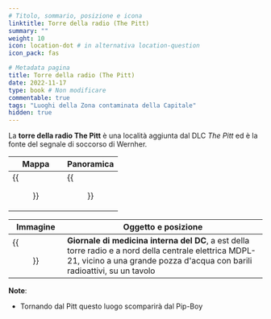 ```yaml
---
# Titolo, sommario, posizione e icona
linktitle: Torre della radio (The Pitt)
summary: ""
weight: 10
icon: location-dot # in alternativa location-question
icon_pack: fas

# Metadata pagina
title: Torre della radio (The Pitt)
date: 2022-11-17
type: book # Non modificare
commentable: true
tags: "Luoghi della Zona contaminata della Capitale"
hidden: true
---
```


<div class="fo3">


La **torre della radio The Pitt** è una località aggiunta dal DLC *The Pitt* ed è la fonte del segnale di soccorso di Wernher.

| Mappa                                   | Panoramica                          |
| --------------------------------------- | ----------------------------------- |
| {{<figure src="fo3/Radio_tower_loc.webp">}} | {{<figure src="fo3/Radio_Tower.webp">}} |

| Immagine                                           | Oggetto e posizione                                                                                                                                                                |
| -------------------------------------------------- | ---------------------------------------------------------------------------------------------------------------------------------------------------------------------------------- |
| {{<figure src="fo3/DC_Journal_of_IM_MDPL_21_PS.jpg">}} | **Giornale di medicina interna del DC**, a est della torre radio e a nord della centrale elettrica MDPL-21, vicino a una grande pozza d'acqua con barili radioattivi, su un tavolo |


**Note**:
- Tornando dal Pitt questo luogo scomparirà dal Pip-Boy

</div>